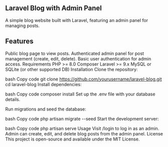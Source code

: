 ## Laravel Blog with Admin Panel
A simple blog website built with Laravel, featuring an admin panel for managing posts.

## Features
Public blog page to view posts.
Authenticated admin panel for post management (create, edit, delete).
Basic user authentication for admin access.
Requirements
PHP >= 8.0
Composer
Laravel >= 9.x
MySQL or SQLite (or other supported DB)
Installation
Clone the repository:

bash
Copy code
git clone https://github.com/yourusername/laravel-blog.git
cd laravel-blog
Install dependencies:

bash
Copy code
composer install
Set up the .env file with your database details.

Run migrations and seed the database:

bash
Copy code
php artisan migrate --seed
Start the development server:

bash
Copy code
php artisan serve
Usage
Visit /login to log in as an admin.
Admin can create, edit, and delete blog posts from the admin panel.
License
This project is open-source and available under the MIT License.

